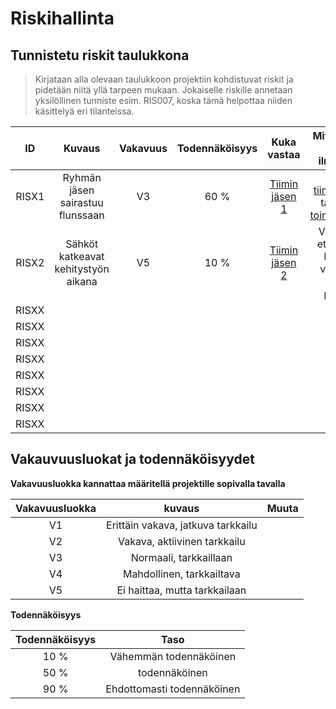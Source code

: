 # Riskihallinta



## Tunnistetu riskit taulukkona

> Kirjataan alla olevaan taulukkoon projektiin kohdistuvat riskit ja pidetään niitä yllä tarpeen mukaan. Jokaiselle riskille annetaan yksilöllinen tunniste esim. RIS007, koska tämä helpottaa niiden käsittelyä eri tilanteissa.

| ID |	Kuvaus | Vakavuus | Todennäköisyys | Kuka vastaa | Mitä toimintaan riskin ilmentyessä? | 
|:--:|:--:|:--:|:--:|:--:|:--:|
| RISX1 | Ryhmän jäsen sairastuu flunssaan |  V3 | 60 % |[Tiimin jäsen 1]() | Ilmoita [tiiminvetajalle]() ja tarvittaesssa [toimeksiantajalle](). |
| RISX2 | Sähköt katkeavat kehitystyön aikana | V5 | 10 %  | [Tiimin jäsen 2]() | Varmistetaan, että kaikilla on käytössään varayhteydet esim. puhelimella |
| RISXX | | | | |
| RISXX | | | | |
| RISXX | | | | |
| RISXX | | | | |
| RISXX | | | | |
| RISXX | | | | |
| RISXX | | | | |
| RISXX | | | | |

## Vakauvuusluokat ja todennäköisyydet

**Vakavuusluokka kannattaa määritellä projektille sopivalla tavalla**

| Vakavuusluokka | kuvaus | Muuta |
|:----:|:----:|:----:|
| V1 | Erittäin vakava, jatkuva tarkkailu || 
| V2 | Vakava, aktiivinen tarkkailu || 
| V3 | Normaali, tarkkaillaan  || 
| V4 | Mahdollinen, tarkkailtava || 
| V5 | Ei haittaa, mutta tarkkailaan || 

**Todennäköisyys**

| Todennäköisyys | Taso | 
|:-:|:-:|
| 10 % | Vähemmän todennäköinen |
| 50 % | todennäköinen |
| 90 % | Ehdottomasti todennäköinen |


